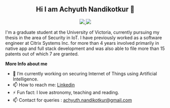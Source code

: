 <h2 align=center>
   Hi I am Achyuth Nandikotkur 👋
</h2>

<p align=center> 
  <a href="https://www.linkedin.com/in/achyuth-nandikotkur/" target="_blank"> <img src=https://img.shields.io/badge/LinkedIn-0077B5?style=for-the-badge&logo=linkedin&logoColor=white> </a>
  <a href="https://patents.google.com/?inventor=Nandikotkur+Achyuth" target="_blank"> <img src=https://img.shields.io/badge/GoogleScholar-0077B5?style=for-the-badge&logo=googlescholar&logoColor=white> </a>
</p>


I'm a graduate student at the University of Victoria, currently pursuing my thesis in the area of Security in IoT. I have previously worked as a software engineer at Citrix Systems Inc. for more than 4 years involved primarily in native app and full stack development and was also able to file more than 15 patents out of which 7 are granted.


**More Info about me**

- 🔭 I’m currently working on securing Internet of Things using Artificial Intelligence.
- 📫 How to reach me: <a href="https://www.linkedin.com/in/achyuth-nandikotkur/">Linkedin</a>
- ⚡ Fun fact: I love astronomy, teaching and reading.
- 📫 Contact for queries : achyuth.nandikotkur@gmail.com
 
